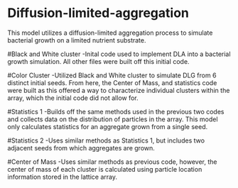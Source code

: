 # Diffusion-limited-aggregation
This model utilizes a diffusion-limited aggregation process to simulate bacterial growth on a limited nutrient substrate.

#Black and White cluster
-Inital code used to implement DLA into a bacterial growth simulation. All other files were built off this initial code.

#Color Cluster
-Utilized Black and White cluster to simulate DLG from 6 distinct initial seeds. From here, the Center of Mass, and statistics
 code were built as this offered a way to characterize individual clusters within the array, which the initial code did not allow for.

 #Statistics 1
 -Builds off the same methods used in the previous two codes and collects data on the distribution of particles in the array. 
  This model only calculates statistics for an aggregate grown from a single seed.

  #Statistics 2
  -Uses similar methods as Statistics 1, but includes two adjacent seeds from which aggregates are grown.

  #Center of Mass
  -Uses similar methods as previous code, however, the center of mass of each cluster is calculated using particle location information
   stored in the lattice array.
